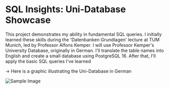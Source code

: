 # SQL Insights: Uni-Database Showcase

This project demonstrates my ability in fundamental SQL queries. I initially learned these skills during the 'Datenbanken Grundlagen' lecture at TUM Munich, led by Professor Alfons Kemper. I will use Professor Kemper's University Database, originally in German. I'll translate the table names into English and create a small database using PostgreSQL 16. After that, I'll apply the basic SQL queries I've learned

→ Here is a graphic illustrating the Uni-Database in German

![Sample Image](./images/Uni-Database-German.jpg)
